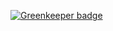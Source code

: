 
[![Greenkeeper badge](https://badges.greenkeeper.io/pcgilday/finances-react.svg)](https://greenkeeper.io/)
